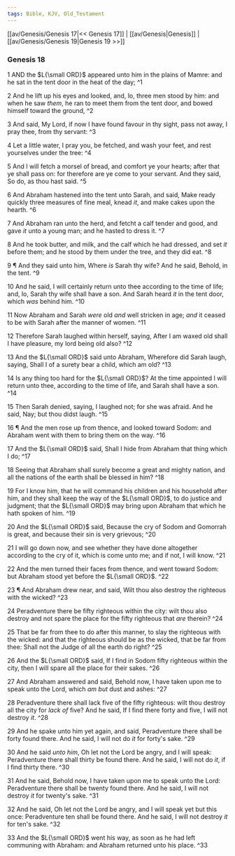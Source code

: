 ```yaml
---
tags: Bible, KJV, Old_Testament
---
```


[[av/Genesis/Genesis 17|<< Genesis 17]] | [[av/Genesis|Genesis]] | [[av/Genesis/Genesis 19|Genesis 19 >>]]

### Genesis 18

1 AND the $L{\small ORD}$ appeared unto him in the plains of Mamre: and he sat in the tent door in the heat of the day; ^1

2 And he lift up his eyes and looked, and, lo, three men stood by him: and when he saw _them_, he ran to meet them from the tent door, and bowed himself toward the ground, ^2

3 And said, My Lord, if now I have found favour in thy sight, pass not away, I pray thee, from thy servant: ^3

4 Let a little water, I pray you, be fetched, and wash your feet, and rest yourselves under the tree: ^4

5 And I will fetch a morsel of bread, and comfort ye your hearts; after that ye shall pass on: for therefore are ye come to your servant. And they said, So do, as thou hast said. ^5

6 And Abraham hastened into the tent unto Sarah, and said, Make ready quickly three measures of fine meal, knead _it_, and make cakes upon the hearth. ^6

7 And Abraham ran unto the herd, and fetcht a calf tender and good, and gave _it_ unto a young man; and he hasted to dress it. ^7

8 And he took butter, and milk, and the calf which he had dressed, and set _it_ before them; and he stood by them under the tree, and they did eat. ^8

9 ¶ And they said unto him, Where _is_ Sarah thy wife? And he said, Behold, in the tent. ^9

10 And he said, I will certainly return unto thee according to the time of life; and, lo, Sarah thy wife shall have a son. And Sarah heard _it_ in the tent door, which _was_ behind him. ^10

11 Now Abraham and Sarah _were_ old _and_ well stricken in age; _and_ it ceased to be with Sarah after the manner of women. ^11

12 Therefore Sarah laughed within herself, saying, After I am waxed old shall I have pleasure, my lord being old also? ^12

13 And the $L{\small ORD}$ said unto Abraham, Wherefore did Sarah laugh, saying, Shall I of a surety bear a child, which am old? ^13

14 Is any thing too hard for the $L{\small ORD}$? At the time appointed I will return unto thee, according to the time of life, and Sarah shall have a son. ^14

15 Then Sarah denied, saying, I laughed not; for she was afraid. And he said, Nay; but thou didst laugh. ^15

16 ¶ And the men rose up from thence, and looked toward Sodom: and Abraham went with them to bring them on the way. ^16

17 And the $L{\small ORD}$ said, Shall I hide from Abraham that thing which I do; ^17

18 Seeing that Abraham shall surely become a great and mighty nation, and all the nations of the earth shall be blessed in him? ^18

19 For I know him, that he will command his children and his household after him, and they shall keep the way of the $L{\small ORD}$, to do justice and judgment; that the $L{\small ORD}$ may bring upon Abraham that which he hath spoken of him. ^19

20 And the $L{\small ORD}$ said, Because the cry of Sodom and Gomorrah is great, and because their sin is very grievous; ^20

21 I will go down now, and see whether they have done altogether according to the cry of it, which is come unto me; and if not, I will know. ^21

22 And the men turned their faces from thence, and went toward Sodom: but Abraham stood yet before the $L{\small ORD}$. ^22

23 ¶ And Abraham drew near, and said, Wilt thou also destroy the righteous with the wicked? ^23

24 Peradventure there be fifty righteous within the city: wilt thou also destroy and not spare the place for the fifty righteous that _are_ therein? ^24

25 That be far from thee to do after this manner, to slay the righteous with the wicked: and that the righteous should be as the wicked, that be far from thee: Shall not the Judge of all the earth do right? ^25

26 And the $L{\small ORD}$ said, If I find in Sodom fifty righteous within the city, then I will spare all the place for their sakes. ^26

27 And Abraham answered and said, Behold now, I have taken upon me to speak unto the Lord, which _am_ _but_ dust and ashes: ^27

28 Peradventure there shall lack five of the fifty righteous: wilt thou destroy all the city for _lack_ _of_ five? And he said, If I find there forty and five, I will not destroy _it_. ^28

29 And he spake unto him yet again, and said, Peradventure there shall be forty found there. And he said, I will not do _it_ for forty's sake. ^29

30 And he said _unto_ _him_, Oh let not the Lord be angry, and I will speak: Peradventure there shall thirty be found there. And he said, I will not do _it_, if I find thirty there. ^30

31 And he said, Behold now, I have taken upon me to speak unto the Lord: Peradventure there shall be twenty found there. And he said, I will not destroy _it_ for twenty's sake. ^31

32 And he said, Oh let not the Lord be angry, and I will speak yet but this once: Peradventure ten shall be found there. And he said, I will not destroy _it_ for ten's sake. ^32

33 And the $L{\small ORD}$ went his way, as soon as he had left communing with Abraham: and Abraham returned unto his place. ^33
